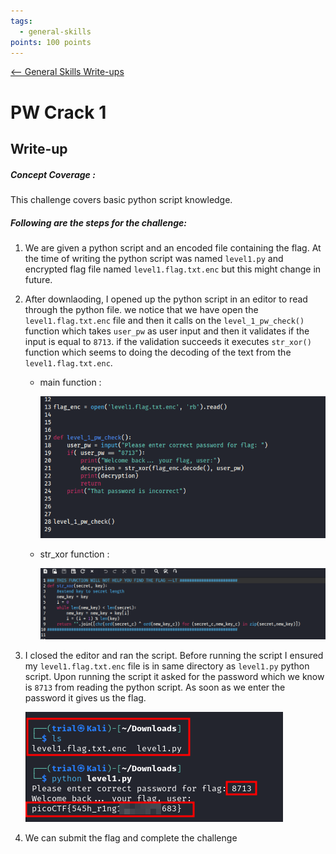 ```yaml
---
tags:
  - general-skills
points: 100 points
---
```


[<-- General Skills Write-ups](../writeup-list.md)

# PW Crack 1
## Write-up

##### Concept Coverage :
This challenge covers basic python script knowledge.

##### Following are the steps for the challenge: 
1. We are given a python script and an encoded file containing the flag. At the time of writing the python script was named `level1.py` and encrypted flag file named `level1.flag.txt.enc` but this might change in future.

2. After downlaoding, I opened up the python script in an editor to read through the python file. we notice that we have open the `level1.flag.txt.enc` file and then it calls on the `level_1_pw_check()` function which takes `user_pw` as user input and then it validates if the input is equal to `8713`. if the validation succeeds it executes `str_xor()` function which seems to doing the decoding of the text from the `level1.flag.txt.enc`.

    - main function : 

      ![main](./assets/main.png)

    - str_xor function : 

      ![echoding-func](./assets/encoding-func.png)

3. I closed the editor and ran the script. Before running the script I ensured my `level1.flag.txt.enc` file is in same directory as `level1.py` python script. Upon running the script it asked for the password which we know is `8713` from reading the python script. As soon as we enter the password it gives us the flag.

    ![flag](./assets/falg.png)

4. We can submit the flag and complete the challenge

